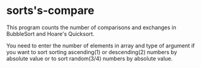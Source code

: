 # sorts's-compare
This program counts the number of comparisons and exchanges in BubbleSort and Hoare's Quicksort.

You need to enter the number of elements in array and type of argument if you want to sort sorting ascending(1) or descending(2) numbers by absolute value or to sort random(3/4) numbers by absolute value.
